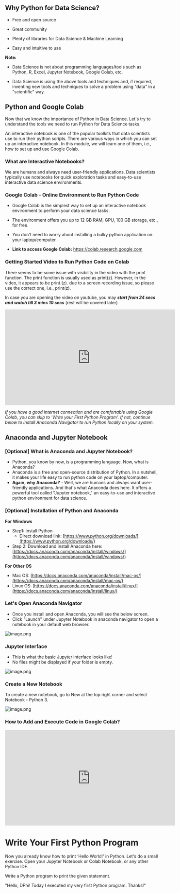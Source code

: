 ## Why Python for Data Science?

* Free and open source

* Great community

* Plenty of libraries for Data Science & Machine Learning

* Easy and intuitive to use

**Note:**

* Data Science is not about programming languages/tools such as Python, R, Excel, Jupyter Notebook, Google Colab, etc.

* Data Science is using the above tools and techniques and, if required, inventing new tools and techniques to solve a problem using "data" in a "scientific" way.

## Python and Google Colab

Now that we know the importance of Python in Data Science. Let's try to understand the tools we need to run Python for Data Science tasks.

An interactive notebook is one of the popular toolkits that data scientists use to run their python scripts. There are various ways in which you can set up an interactive notebook. In this module, we will learn one of them, i.e., how to set up and use Google Colab.

### What are Interactive Notebooks?

We are humans and always need user-friendly applications. Data scientists typically use notebooks for quick exploration tasks and easy-to-use interactive data science environments.

### Google Colab - Online Environment to Run Python Code

* Google Colab is the simplest way to set up an interactive notebook environment to perform your data science tasks.

* The environment offers you up to 12 GB RAM, GPU, 100 GB storage, etc., for free.

* You don't need to worry about installing a bulky python application on your laptop/computer

* **Link to access Google Colab:** https://colab.research.google.com

### Getting Started Video to Run Python Code on Colab

There seems to be some issue with visibility in the video with the print function. The print function is usually used as print(z). However, in the video, it appears to be print.(z). due to a screen recording issue, so please use the correct one, i.e., print(z).

In case you are opening the video on youtube, you may _**start from 24 secs and watch till 3 mins 10 secs**_ (rest will be covered later)






<iframe width="560" height="315" src="https://www.youtube.com/embed/H30JcowRWoU?start=24" title="YouTube video player" frameborder="0" allow="accelerometer; autoplay; clipboard-write; encrypted-media; gyroscope; picture-in-picture" allowfullscreen></iframe>









_If you have a good internet connection and are comfortable using Google Colab, you can skip to 'Write your First Python Program'. If not, continue below to install Anaconda Navigator to run Python locally on your system._

## Anaconda and Jupyter Notebook

### [Optional] What is Anaconda and Jupyter Notebook?

* Python, you know by now, is a programming language. Now, what is Anaconda?
* Anaconda is a free and open-source distribution of Python. In a nutshell, it makes your life easy to run python code on your laptop/computer.
* **Again, why Anaconda?** - Well, we are humans and always want user-friendly applications. And that's what Anaconda does here. It offers a powerful tool called "Jupyter notebook," an easy-to-use and interactive python environment for data science.

### [Optional] Installation of Python and Anaconda

**For Windows**

* Step1: Install Python
  * Direct download link: [https://www.python.org/downloads/](https://www.python.org/downloads/)
* Step 2: Download and install Anaconda here: [https://docs.anaconda.com/anaconda/install/windows/](https://docs.anaconda.com/anaconda/install/windows/)

**For Other OS**

* Mac OS: [https://docs.anaconda.com/anaconda/install/mac-os/](https://docs.anaconda.com/anaconda/install/mac-os/)
* Linux OS: [https://docs.anaconda.com/anaconda/install/linux/](https://docs.anaconda.com/anaconda/install/linux/)

### Let's Open Anaconda Navigator

* Once you install and open Anaconda, you will see the below screen.
* Click "Launch" under Jupyter Notebook in anaconda navigator to open a notebook in your default web browser.








![image.png](https://dphi-live.s3.amazonaws.com/media_uploads/image_3f918f1032c5481d815861f554f3c22d.png)






### Jupyter Interface

* This is what the basic Jupyter interface looks like!
* No files might be displayed if your folder is empty.






![image.png](https://dphi-live.s3.amazonaws.com/media_uploads/image_529a4034206c4bc383e8bbcd5106e339.png)







### Create a New Notebook

To create a new notebook, go to New at the top right corner and select Notebook - Python 3.









![image.png](https://dphi-live.s3.amazonaws.com/media_uploads/image_da573cd422244beb939e4b4740a0e231.png)










### How to Add and Execute Code in Google Colab?









<iframe width="560" height="315" src="https://www.youtube.com/embed/gxgARwAOapw" title="YouTube video player" frameborder="0" allow="accelerometer; autoplay; clipboard-write; encrypted-media; gyroscope; picture-in-picture" allowfullscreen></iframe>






# Write Your First Python Program

Now you already know how to print 'Hello World!' in Python. Let's do a small exercise. Open your Jupyter Notebook or Colab Notebook, or any other Python IDE.

Write a Python program to print the given statement.

"Hello, DPhi! Today I executed my very first Python program. Thanks!"